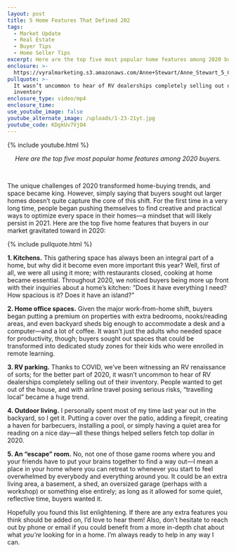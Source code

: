 ```yaml
---
layout: post
title: 5 Home Features That Defined 202
tags:
  - Market Update
  - Real Estate
  - Buyer Tips
  - Home Seller Tips
excerpt: Here are the top five most popular home features among 2020 buyers.
enclosure: >-
  https://vyralmarketing.s3.amazonaws.com/Anne+Stewart/Anne_Stewart_5_Covid_Home_Features.mp4
pullquote: >-
  It wasn’t uncommon to hear of RV dealerships completely selling out of their
  inventory
enclosure_type: video/mp4
enclosure_time:
use_youtube_image: false
youtube_alternate_image: /uploads/1-23-21yt.jpg
youtube_code: KDgkUv7VjO4
---
```


{% include youtube.html %}

<center><em>Here are the top five most popular home features among 2020 buyers.</em></center>

&nbsp;

The unique challenges of 2020 transformed home-buying trends, and space became king. However, simply saying that buyers sought out larger homes doesn’t quite capture the core of this shift. For the first time in a very long time, people began pushing themselves to find creative and practical ways to optimize every space in their homes—a mindset that will likely persist in 2021. Here are the top five home features that buyers in our market gravitated toward in 2020:

{% include pullquote.html %}

**1\. Kitchens.** This gathering space has always been an integral part of a home, but why did it become even more important this year? Well, first of all, we were all using it more; with restaurants closed, cooking at home became essential. Throughout 2020, we noticed buyers being more up front with their inquiries about a home’s kitchen: ”Does it have everything I need? How spacious is it? Does it have an island?”

**2\. Home office spaces.** Given the major work-from-home shift, buyers began putting a premium on properties with extra bedrooms, nooks/reading areas, and even backyard sheds big enough to accommodate a desk and a computer—and a lot of coffee. It wasn’t just the adults who needed space for productivity, though; buyers sought out spaces that could be transformed into dedicated study zones for their kids who were enrolled in remote learning.&nbsp;

**3\. RV parking.** Thanks to COVID, we’ve been witnessing an RV renaissance of sorts; for the better part of 2020, it wasn’t uncommon to hear of RV dealerships completely selling out of their inventory. People wanted to get out of the house, and with airline travel posing serious risks, “travelling local” became a huge trend.&nbsp;

**4\. Outdoor living.** I personally spent most of my time last year out in the backyard, so I get it. Putting a cover over the patio, adding a firepit, creating a haven for barbecuers, installing a pool, or simply having a quiet area for reading on a nice day—all these things helped sellers fetch top dollar in 2020.&nbsp;

**5\. An “escape” room.** No, not one of those game rooms where you and your friends have to put your brains together to find a way out—I mean a place in your home where you can retreat to whenever you start to feel overwhelmed by everybody and everything around you. It could be an extra living area, a basement, a shed, an oversized garage (perhaps with a workshop) or something else entirely; as long as it allowed for some quiet, reflective time, buyers wanted it.&nbsp;

Hopefully you found this list enlightening. If there are any extra features you think should be added on, I’d love to hear them\! Also, don’t hesitate to reach out by phone or email if you could benefit from a more in-depth chat about what *you’re* looking for in a home. I’m always ready to help in any way I can.&nbsp;

